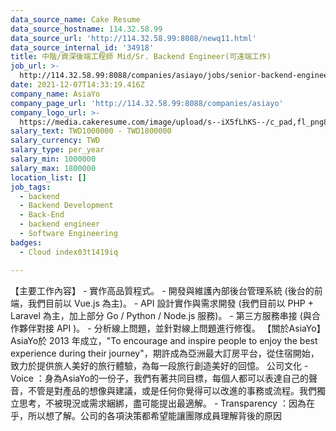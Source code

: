 ```yaml
---
data_source_name: Cake Resume
data_source_hostname: 114.32.58.99
data_source_url: 'http://114.32.58.99:8088/newq11.html'
data_source_internal_id: '34918'
title: 中階/資深後端工程師 Mid/Sr. Backend Engineer(可遠端工作)
job_url: >-
  http://114.32.58.99:8088/companies/asiayo/jobs/senior-backend-engineer-can-work-remotely
date: 2021-12-07T14:33:19.416Z
company_name: AsiaYo
company_page_url: 'http://114.32.58.99:8088/companies/asiayo'
company_logo_url: >-
  https://media.cakeresume.com/image/upload/s--iX5fLhKS--/c_pad,fl_png8,h_200,w_200/v1615457959/ebd5fdfpgtabrmieoidu.png
salary_text: TWD1000000 - TWD1800000
salary_currency: TWD
salary_type: per_year
salary_min: 1000000
salary_max: 1800000
location_list: []
job_tags:
  - backend
  - Backend Development
  - Back-End
  - backend engineer
  - Software Engineering
badges:
  - Cloud index03t1419iq

---
```


【主要工作內容】 - 實作高品質程式。 - 開發與維護內部後台管理系統 (後台的前端，我們目前以 Vue.js 為主)。 - API 設計實作與需求開發 (我們目前以 PHP + Laravel 為主，加上部分 Go / Python / Node.js 服務)。 - 第三方服務串接 (與合作夥伴對接 API )。 - 分析線上問題，並針對線上問題進行修復。 【關於AsiaYo】 AsiaYo於 2013 年成立，"To encourage and inspire people to enjoy the best experience during their journey"，期許成為亞洲最大訂房平台，從住宿開始，致力於提供旅人美好的旅行體驗，為每一段旅行創造美好的回憶。 公司文化 - Voice ：身為AsiaYo的一份子，我們有著共同目標，每個人都可以表達自己的聲音，不管是對產品的想像與建議，或是任何你覺得可以改進的事務或流程。我們獨立思考，不被現況或需求綑綁，盡可能提出最適解。 - Transparency ：因為在乎，所以想了解。公司的各項決策都希望能讓團隊成員理解背後的原因